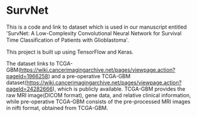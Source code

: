 # SurvNet
This is a code and link to dataset which is used in our manuscript entitled 'SurvNet: A Low-Complexity Convolutional Neural Network for Survival Time Classiﬁcation of Patients with Glioblastoma'.

This project is built up using TensorFlow and Keras.

The dataset links to TCGA-GBM(https://wiki.cancerimagingarchive.net/pages/viewpage.action?pageId=1966258) and a pre-operative TCGA-GBM dataset(https://wiki.cancerimagingarchive.net/pages/viewpage.action?pageId=24282666), which is publicly available. 
TCGA-GBM provides the raw MRI image(DICOM format), gene data, and relative clinical information, while pre-operative TCGA-GBM consists of the pre-processed MRI images in nifti format, obtained from TCGA-GBM.
